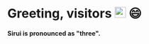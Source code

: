 # Greeting, visitors <img src="https://media.giphy.com/media/hvRJCLFzcasrR4ia7z/giphy.gif" width="25" height="25" > 😄

#### Sirui is pronounced as <strong>"three"</strong>.

<!--
### Stats for nerds
![Sirui's GitHub Stats](https://github-readme-stats.vercel.app/api?username=dylantao)
-->
